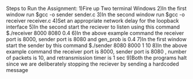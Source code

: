 Steps to Run the Assignment:
1)Fire up Two terminal Windows
2)In the first window run $gcc -o sender sender.c
3)In the second window run $gcc -o receiver receiver.c
4)Set an appropriate network delay for the loopback interface 
5)In the second start the reciever to listen using this command $./receiver 8000 8080 0.4
6)In the above example command the receiver port is 8000, sender port is 8080 and gen_prob is 0.4
7)In the first window start the sender by this command $./sender 8080 8000 1 10
8)In the above example command the receiver port is 8000, sender port is 8080 , number of packets is 10, and retransmission timer is 1 sec
9)Both the programs halt since we are deliberately stopping the reciever by sending a hardcoded message
